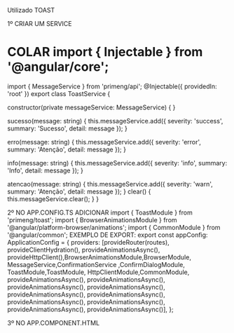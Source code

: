 Utilizado TOAST

1º CRIAR UM SERVICE 
# COLAR import { Injectable } from '@angular/core';
import { MessageService } from 'primeng/api';
@Injectable({
  providedIn: 'root'
})
export class ToastService {

  constructor(private messageService: MessageService) { }

  sucesso(message: string) {
    this.messageService.add({ severity: 'success', summary: 'Sucesso', detail: message });
  }

  erro(message: string) {
    this.messageService.add({ severity: 'error', summary: 'Atenção', detail: message });
  }

  info(message: string) {
    this.messageService.add({ severity: 'info', summary: 'Info', detail: message });
  }

  atencao(message: string) {
    this.messageService.add({ severity: 'warn', summary: 'Atenção', detail: message });
  }
  clear() {
    this.messageService.clear();
  }
}

2º NO APP.CONFIG.TS ADICIONAR 
import { ToastModule } from 'primeng/toast';
import { BrowserAnimationsModule } from '@angular/platform-browser/animations';
import { CommonModule } from '@angular/common';
EXEMPLO DE EXPORT: 
export const appConfig: ApplicationConfig = {
  providers: [provideRouter(routes), provideClientHydration(), provideAnimationsAsync(), provideHttpClient(),BrowserAnimationsModule,BrowserModule,
    MessageService,ConfirmationService ,ConfirmDialogModule, ToastModule,ToastModule, HttpClientModule,CommonModule, provideAnimationsAsync(), provideAnimationsAsync(), provideAnimationsAsync(), provideAnimationsAsync(), provideAnimationsAsync(), provideAnimationsAsync(), provideAnimationsAsync(), provideAnimationsAsync(), provideAnimationsAsync(), provideAnimationsAsync()],
};

3º NO APP.COMPONENT.HTML
<div class="conteudo">
  <!-- <app-vagas></app-vagas>   -->
<p-toast  position="top-right"></p-toast>
  <router-outlet></router-outlet> 
   
 </div>

 